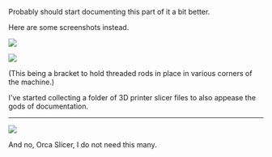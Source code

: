 Probably should start documenting this part of it a bit better.

Here are some screenshots instead.

![](Screenshot%202024-06-26%20at%2022.08.33.png)

![](Screenshot%202024-06-26%20at%2022.05.54.png)

(This being a bracket to hold threaded rods in place in various corners of the machine.)

I've started collecting a folder of 3D printer slicer files to also appease the gods of documentation.

---

![](Screenshot%202024-06-26%20at%2022.12.43.png)

And no, Orca Slicer, I do not need this many.